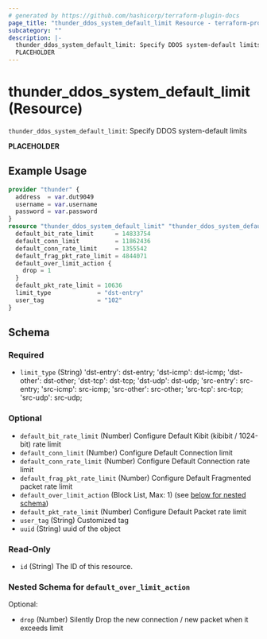 ```yaml
---
# generated by https://github.com/hashicorp/terraform-plugin-docs
page_title: "thunder_ddos_system_default_limit Resource - terraform-provider-thunder"
subcategory: ""
description: |-
  thunder_ddos_system_default_limit: Specify DDOS system-default limits
  PLACEHOLDER
---
```


# thunder_ddos_system_default_limit (Resource)

`thunder_ddos_system_default_limit`: Specify DDOS system-default limits

__PLACEHOLDER__

## Example Usage

```terraform
provider "thunder" {
  address  = var.dut9049
  username = var.username
  password = var.password
}
resource "thunder_ddos_system_default_limit" "thunder_ddos_system_default_limit" {
  default_bit_rate_limit      = 14833754
  default_conn_limit          = 11862436
  default_conn_rate_limit     = 1355542
  default_frag_pkt_rate_limit = 4844071
  default_over_limit_action {
    drop = 1
  }
  default_pkt_rate_limit = 10636
  limit_type             = "dst-entry"
  user_tag               = "102"
}
```

<!-- schema generated by tfplugindocs -->
## Schema

### Required

- `limit_type` (String) 'dst-entry': dst-entry; 'dst-icmp': dst-icmp; 'dst-other': dst-other; 'dst-tcp': dst-tcp; 'dst-udp': dst-udp; 'src-entry': src-entry; 'src-icmp': src-icmp; 'src-other': src-other; 'src-tcp': src-tcp; 'src-udp': src-udp;

### Optional

- `default_bit_rate_limit` (Number) Configure Default Kibit (kibibit / 1024-bit) rate limit
- `default_conn_limit` (Number) Configure Default Connection limit
- `default_conn_rate_limit` (Number) Configure Default Connection rate limit
- `default_frag_pkt_rate_limit` (Number) Configure Default Fragmented packet rate limit
- `default_over_limit_action` (Block List, Max: 1) (see [below for nested schema](#nestedblock--default_over_limit_action))
- `default_pkt_rate_limit` (Number) Configure Default Packet rate limit
- `user_tag` (String) Customized tag
- `uuid` (String) uuid of the object

### Read-Only

- `id` (String) The ID of this resource.

<a id="nestedblock--default_over_limit_action"></a>
### Nested Schema for `default_over_limit_action`

Optional:

- `drop` (Number) Silently Drop the new connection / new packet when it exceeds limit


